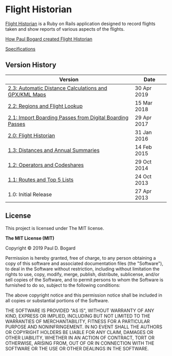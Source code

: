 # Flight Historian

[Flight Historian](https://www.flighthistorian.com/) is a Ruby on Rails application designed to record flights taken and show reports of various aspects of the flights.

[How Paul Bogard created Flight Historian](https://www.pbogard.com/projects/flight-historian)

[Specifications](https://www.pbogard.com/projects/flight-historian#specification)

## Version History

| Version | Date |
| --- | --- |
| [2.3: Automatic Distance Calculations and GPX/KML Maps](https://github.com/bogardpd/flight_log/releases/tag/v2.3) | 30 Apr 2019 |
| [2.2: Regions and Flight Lookup](https://github.com/bogardpd/flight_log/releases/tag/2.2) | 15 Mar 2018 |
| [2.1: Import Boarding Passes from Digital Boarding Passes](https://github.com/bogardpd/flight_log/releases/tag/v2.1) | 29 Apr 2017 |
| [2.0: Flight Historian](https://github.com/bogardpd/flight_log/releases/tag/v2.0) | 31 Jan 2016 |
| [1.3: Distances and Annual Summaries](https://onehundredairports.com/2015/02/14/flight-log-version-1-3-distances-and-annual-summaries/) | 14 Feb 2015 |
| [1.2: Operators and Codeshares](https://onehundredairports.com/2014/10/29/flight-log-version-1-2-operators-and-codeshares) | 29 Oct 2014 |
| [1.1: Routes and Top 5 Lists](https://onehundredairports.com/2013/10/24/flight-log-version-1-1-routes-top-5-lists-and-more/) | 24 Oct 2013 |
| 1.0: Initial Release | 27 Apr 2013 |

## License

This project is licensed under The MIT license.

**The MIT License (MIT)**

Copyright &copy; 2019 Paul D. Bogard

Permission is hereby granted, free of charge, to any person obtaining a copy of this software and associated documentation files (the "Software"), to deal in the Software without restriction, including without limitation the rights to use, copy, modify, merge, publish, distribute, sublicense, and/or sell copies of the Software, and to permit persons to whom the Software is furnished to do so, subject to the following conditions:

The above copyright notice and this permission notice shall be included in all copies or substantial portions of the Software.

THE SOFTWARE IS PROVIDED "AS IS", WITHOUT WARRANTY OF ANY KIND, EXPRESS OR IMPLIED, INCLUDING BUT NOT LIMITED TO THE WARRANTIES OF MERCHANTABILITY, FITNESS FOR A PARTICULAR PURPOSE AND NONINFRINGEMENT. IN NO EVENT SHALL THE AUTHORS OR COPYRIGHT HOLDERS BE LIABLE FOR ANY CLAIM, DAMAGES OR OTHER LIABILITY, WHETHER IN AN ACTION OF CONTRACT, TORT OR OTHERWISE, ARISING FROM, OUT OF OR IN CONNECTION WITH THE SOFTWARE OR THE USE OR OTHER DEALINGS IN THE SOFTWARE.